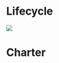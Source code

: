 # Lifecycle

![](http://www.plantuml.com/plantuml/proxy?cache=no&src=https://raw.githubusercontent.com/baloise/BalMATE/master/docs/concepts/lifecycle.puml)

# Charter
